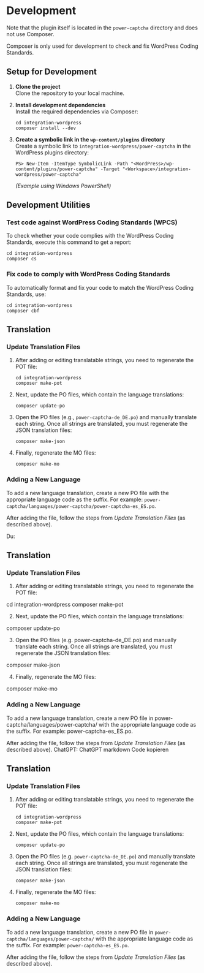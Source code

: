 # Development

Note that the plugin itself is located in the `power-captcha` directory and does not use Composer. 

Composer is only used for development to check and fix WordPress Coding Standards.

## Setup for Development

1. **Clone the project**  
   Clone the repository to your local machine.

2. **Install development dependencies**  
   Install the required dependencies via Composer:
   ```
   cd integration-wordpress
   composer install --dev
   ```

3. **Create a symbolic link in the `wp-content/plugins` directory**  
   Create a symbolic link to `integration-wordpress/power-captcha` in the WordPress plugins directory:
   ```
   PS> New-Item -ItemType SymbolicLink -Path "<WordPress>/wp-content/plugins/power-captcha" -Target "<Workspace>/integration-wordpress/power-captcha"
   ```
   *(Example using Windows PowerShell)*

## Development Utilities

### Test code against WordPress Coding Standards (WPCS)
To check whether your code complies with the WordPress Coding Standards, execute this command to get a report:
```
cd integration-wordpress
composer cs
```

### Fix code to comply with WordPress Coding Standards
To automatically format and fix your code to match the WordPress Coding Standards, use:
```
cd integration-wordpress
composer cbf
```

## Translation

### Update Translation Files

1. After adding or editing translatable strings, you need to regenerate the POT file:
   ```
   cd integration-wordpress
   composer make-pot
   ```

2. Next, update the PO files, which contain the language translations:
   ```
   composer update-po
   ```

3. Open the PO files (e.g., `power-captcha-de_DE.po`) and manually translate each string. Once all strings are translated, you must regenerate the JSON translation files:
   ```
   composer make-json
   ```

4. Finally, regenerate the MO files:
   ```
   composer make-mo
   ```

### Adding a New Language

To add a new language translation, create a new PO file with the appropriate language code as the suffix. For example:
`power-captcha/languages/power-captcha/power-captcha-es_ES.po`.

After adding the file, follow the steps from *Update Translation Files* (as described above).





Du:
## Translation

### Update Translation Files

1. After adding or editing translatable strings, you need to regenerate the POT file:
   
cd integration-wordpress
   composer make-pot


2. Next, update the PO files, which contain the language translations:
   
composer update-po


3. Open the PO files (e.g. power-captcha-de_DE.po) and manually translate each string. Once all strings are translated, you must regenerate the JSON translation files:
   
composer make-json


4. Finally, regenerate the MO files:
   
composer make-mo


### Adding a New Language

To add a new language translation, create a new PO file in power-captcha/languages/power-captcha/ with the appropriate language code as the suffix. For example:
power-captcha-es_ES.po.

After adding the file, follow the steps from *Update Translation Files* (as described above).
ChatGPT:
ChatGPT
markdown
Code kopieren
## Translation

### Update Translation Files

1. After adding or editing translatable strings, you need to regenerate the POT file:
   ```
   cd integration-wordpress
   composer make-pot
   ```

2. Next, update the PO files, which contain the language translations:
   ```
   composer update-po
   ```

3. Open the PO files (e.g. `power-captcha-de_DE.po`) and manually translate each string. Once all strings are translated, you must regenerate the JSON translation files:
   ```
   composer make-json
   ```

4. Finally, regenerate the MO files:
   ```
   composer make-mo
   ```

### Adding a New Language

To add a new language translation, create a new PO file in `power-captcha/languages/power-captcha/` with the appropriate language code as the suffix. For example:
`power-captcha-es_ES.po`.

After adding the file, follow the steps from *Update Translation Files* (as described above).